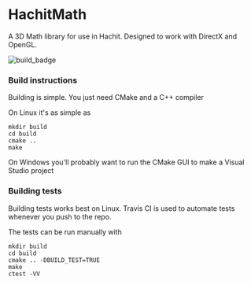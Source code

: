 # HachitMath
A 3D Math library for use in Hachit. Designed to work with DirectX and OpenGL.

<img src="https://travis-ci.org/thirddegree/HatchitMath.svg" alt="build_badge">


### Build instructions

Building is simple. You just need CMake and a C++ compiler

On Linux it's as simple as

```
mkdir build
cd build
cmake ..
make
```

On Windows you'll probably want to run the CMake GUI to make a Visual Studio
project

### Building tests

Building tests works best on Linux. Travis CI is used to automate tests whenever
you push to the repo.

The tests can be run manually with

```
mkdir build
cd build
cmake .. -DBUILD_TEST=TRUE
make
ctest -VV
```
